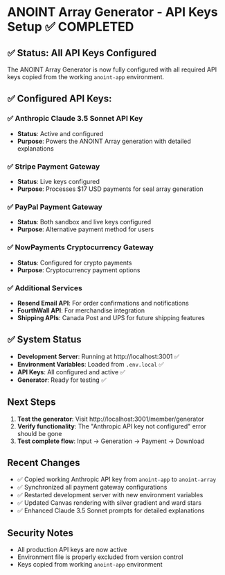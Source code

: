 # ANOINT Array Generator - API Keys Setup ✅ COMPLETED

## ✅ Status: All API Keys Configured

The ANOINT Array Generator is now fully configured with all required API keys copied from the working `anoint-app` environment.

## ✅ Configured API Keys:

### ✅ Anthropic Claude 3.5 Sonnet API Key 
- **Status**: Active and configured
- **Purpose**: Powers the ANOINT Array generation with detailed explanations

### ✅ Stripe Payment Gateway
- **Status**: Live keys configured  
- **Purpose**: Processes $17 USD payments for seal array generation

### ✅ PayPal Payment Gateway
- **Status**: Both sandbox and live keys configured
- **Purpose**: Alternative payment method for users

### ✅ NowPayments Cryptocurrency Gateway  
- **Status**: Configured for crypto payments
- **Purpose**: Cryptocurrency payment options

### ✅ Additional Services
- **Resend Email API**: For order confirmations and notifications
- **FourthWall API**: For merchandise integration  
- **Shipping APIs**: Canada Post and UPS for future shipping features

## ✅ System Status

- **Development Server**: Running at http://localhost:3001 ✅
- **Environment Variables**: Loaded from `.env.local` ✅  
- **API Keys**: All configured and active ✅
- **Generator**: Ready for testing ✅

## Next Steps

1. **Test the generator**: Visit http://localhost:3001/member/generator
2. **Verify functionality**: The "Anthropic API key not configured" error should be gone
3. **Test complete flow**: Input → Generation → Payment → Download

## Recent Changes

- ✅ Copied working Anthropic API key from `anoint-app` to `anoint-array`
- ✅ Synchronized all payment gateway configurations  
- ✅ Restarted development server with new environment variables
- ✅ Updated Canvas rendering with silver gradient and ward stars
- ✅ Enhanced Claude 3.5 Sonnet prompts for detailed explanations

## Security Notes

- All production API keys are now active
- Environment file is properly excluded from version control
- Keys copied from working `anoint-app` environment